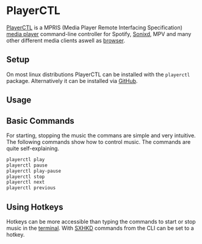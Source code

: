 # PlayerCTL

[PlayerCTL](https://github.com/altdesktop/playerctl) is a MPRIS (Media Player
Remote Interfacing Specification) [media player](/wiki/audio.md#media-software)
command-line controller for Spotify, [Sonixd](/wiki/subsonic.md#client), MPV and
many other different media clients aswell as [browser](/wiki/browser.md).

## Setup

On most linux distributions PlayerCTL can be installed with the `playerctl`
package.
Alternatively it can be installed via
[GitHub](https://github.com/altdesktop/playerctl).

## Usage

## Basic Commands

For starting, stopping the music the commans are simple and very intuitive.
The following commands show how to control music.
The commands are quite self-explaining.

```sh
playerctl play
playerctl pause
playerctl play-pause
playerctl stop
playerctl next
playerctl previous
```

## Using Hotkeys

Hotkeys can be more accessible than typing the commands to start or stop music
in the [terminal](/wiki/system_console.md).
With [SXHKD](/wiki/linux/sxhkd.md#setting-a-hotkey) commands from the CLI can
be set to a hotkey.

